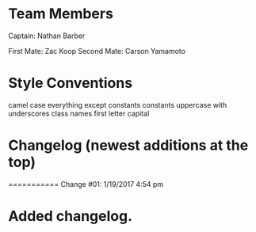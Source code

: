 Team Members
============
Captain: Nathan Barber

First Mate: Zac Koop
Second Mate: Carson Yamamoto

Style Conventions
=================
camel case everything except constants
constants uppercase with underscores
class names first letter capital

Changelog (newest additions at the top)
=========

===========
Change #01:
1/19/2017 4:54 pm

Added changelog.
===========